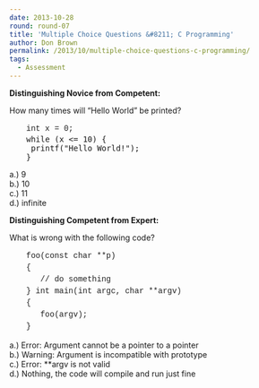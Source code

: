 ```yaml
---
date: 2013-10-28
round: round-07
title: 'Multiple Choice Questions &#8211; C Programming'
author: Don Brown
permalink: /2013/10/multiple-choice-questions-c-programming/
tags:
  - Assessment
---
```

**Distinguishing Novice from Competent:**

How many times will &#8220;Hello World&#8221; be printed?

<pre style="padding-left: 30px;"><span style="color: #222222; font-family: 'Courier 10 Pitch', Courier, monospace; line-height: 21px;">int x = 0;</span>
while (x &lt;= 10) {
 printf("Hello World!");
}</pre>

a.) 9  
b.) 10  
c.) 11  
d.) infinite

**Distinguishing Competent from Expert:**

What is wrong with the following code?

<pre style="padding-left: 30px;"><span style="color: #222222; font-family: 'Courier 10 Pitch', Courier, monospace; line-height: 21px;">foo(const char **p)
{
   // do something
} int main(int argc, char **argv)
{ 
   foo(argv); 
}</span></pre>

a.) Error: Argument cannot be a pointer to a pointer  
b.) Warning: Argument is incompatible with prototype  
c.) Error: **argv is not valid  
d.) Nothing, the code will compile and run just fine
